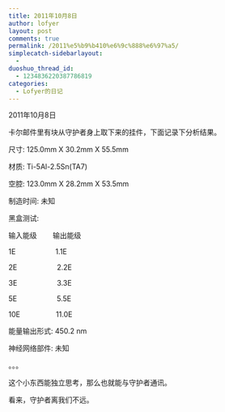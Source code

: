 ```yaml
---
title: 2011年10月8日
author: lofyer
layout: post
comments: true
permalink: /2011%e5%b9%b410%e6%9c%888%e6%97%a5/
simplecatch-sidebarlayout:
  - 
duoshuo_thread_id:
  - 1234836220387786819
categories:
  - Lofyer的日记
---
```

2011年10月8日

卡尔邮件里有块从守护者身上取下来的挂件，下面记录下分析结果。

尺寸: 125.0mm X 30.2mm X 55.5mm

材质: Ti-5Al-2.5Sn(TA7)

空腔: 123.0mm X 28.2mm X 53.5mm

制造时间: 未知

黑盒测试:

输入能级        输出能级

1E                    1.1E

2E                    2.2E

3E                    3.3E

5E                    5.5E

10E                  11.0E

能量输出形式: 450.2 nm

神经网络部件: 未知

。。。

这个小东西能独立思考，那么也就能与守护者通讯。

看来，守护者离我们不远。